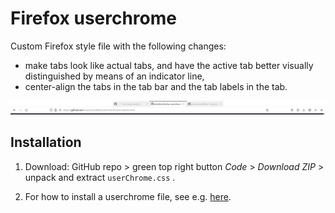 # Firefox userchrome

Custom Firefox style file with the following changes:

- make tabs look like actual tabs, and have the active tab better visually distinguished by means of an indicator line,
- center-align the tabs in the tab bar and the tab labels in the tab.

![screenshot](screenshot.png)

## Installation

1. Download: GitHub repo > green top right button *Code* > *Download ZIP* > unpack and extract `userChrome.css` .

2. For how to install a userchrome file, see e.g. [here](https://www.howtogeek.com/334716/how-to-customize-firefoxs-user-interface-with-userchrome.css/).


